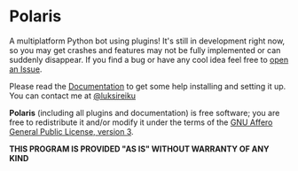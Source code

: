 # Polaris
A multiplatform Python bot using plugins!
It's still in development right now, so you may get crashes and features
may not be fully implemented or can suddenly disappear. 
If you find a bug or have any cool idea feel free to [open an Issue](https://github.com/luksireiku/polaris/issues/new).

Please read the [Documentation](DOCUMENTATION.md) to get some help installing and setting it up. 
You can contact me at [@luksireiku](http://telegram.me/luksireiku)

**Polaris** (including all plugins and documentation) is free software; you are free to redistribute it and/or modify it under the terms of the [GNU Affero General Public License, version 3](LICENSE).

**THIS PROGRAM IS PROVIDED "AS IS" WITHOUT WARRANTY OF ANY KIND**
